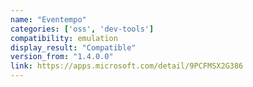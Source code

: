 ```yaml
---
name: "Eventempo"
categories: ['oss', 'dev-tools']
compatibility: emulation
display_result: "Compatible"
version_from: "1.4.0.0"
link: https://apps.microsoft.com/detail/9PCFMSX2G386
---
```

